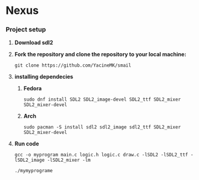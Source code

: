 # Nexus

### Project setup

1. **Download sdl2**

2. **Fork the repository and clone the repository to your local machine:**

   ```shell
   git clone https://github.com/YacineMK/smail
   ```
3. **installing dependecies**
   1. **Fedora**
      ```shell
      sudo dnf install SDL2 SDL2_image-devel SDL2_ttf SDL2_mixer SDL2_mixer-devel
      ```

   3. **Arch**
      ```shell
      sudo pacman -S install sdl2 sdl2_image sdl2_ttf SDL2_mixer SDL2_mixer-devel
      ```
5. **Run code**

   ```shell
   gcc -o myprogram main.c logic.h logic.c draw.c -lSDL2 -lSDL2_ttf -lSDL2_image -lSDL2_mixer -lm
   ```

   ```shell
   ./mymyprograme
   ```

